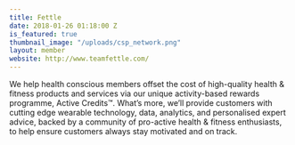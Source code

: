 ```yaml
---
title: Fettle
date: 2018-01-26 01:18:00 Z
is_featured: true
thumbnail_image: "/uploads/csp_network.png"
layout: member
website: http://www.teamfettle.com/
---
```


We help health conscious members offset the cost of high-quality health & fitness products and services via our unique activity-based rewards programme, Active Credits™. What’s more, we’ll provide customers with cutting edge wearable technology, data, analytics, and personalised expert advice, backed by a community of pro-active health & fitness enthusiasts, to help ensure customers always stay motivated and on track.